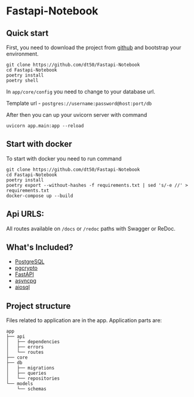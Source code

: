 # Fastapi-Notebook


## Quick start

First, you need to download the project from [github](https://github.com/dt50/Fastapi-Notebook) and 
bootstrap your environment.

```shell script
git clone https://github.com/dt50/Fastapi-Notebook
cd Fastapi-Notebook
poetry install
poetry shell
```

In ``app/core/config`` you need to change to your database url. 

Template url - `postgres://username:password@host:port/db`

After then you can up your uvicorn server with command 

```shell script
uvicorn app.main:app --reload
```


## Start with docker

To start with docker you need to run command 

```shell script
git clone https://github.com/dt50/Fastapi-Notebook
cd Fastapi-Notebook
poetry install
poetry export --without-hashes -f requirements.txt | sed 's/-e //' > requirements.txt
docker-compose up --build
```


## Api URLS:

All routes available on ``/docs`` or ``/redoc`` paths with Swagger or ReDoc.


## What's Included?
* [PostgreSQL](http://www.postgresql.org/)
* [pgcrypto](https://www.postgresql.org/docs/8.3/pgcrypto.html)
* [FastAPI](https://github.com/tiangolo/fastapi)
* [asyncpg](https://github.com/MagicStack/asyncpg)
* [aiosql](https://github.com/nackjicholson/aiosql)


## Project structure 
Files related to application are in the app. Application parts are:
```
app
├── api
│   ├── dependencies
│   ├── errors
│   └── routes
├── core
├── db
│   ├── migrations
│   ├── queries
│   └── repositories
└── models
    └── schemas
```